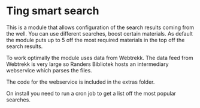 # Ting smart search

This is a module that allows configuration of the search results coming from the
well. You can use different searches, boost certain materials. As default the
module puts up to 5 off the most required materials in the top off the search
results.

To work optimally the module uses data from Webtrekk. The data feed from
Webtrekk is very large so Randers Bibliotek hosts an intermediary webservice
which parses the files.

The code for the webservice is included in the extras folder.

On install you need to run a cron job to get a list off the most popular
searches.

